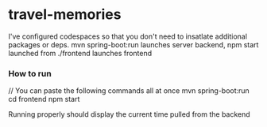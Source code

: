 # travel-memories

I've configured codespaces so that you don't need to insatlate additional packages or deps.
mvn spring-boot:run launches server backend, npm start launched from ./frontend launches frontend

### How to run  
// You can paste the following commands all at once
mvn spring-boot:run  
cd frontend
npm start


Running properly should display the current time pulled from the backend
